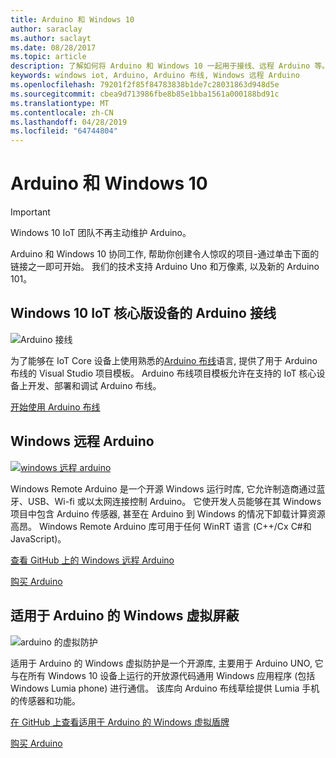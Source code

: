 ```yaml
---
title: Arduino 和 Windows 10
author: saraclay
ms.author: saclayt
ms.date: 08/28/2017
ms.topic: article
description: 了解如何将 Arduino 和 Windows 10 一起用于接线、远程 Arduino 等。
keywords: windows iot, Arduino, Arduino 布线, Windows 远程 Arduino
ms.openlocfilehash: 79201f2f85f84783838b1de7c28031863d948d5e
ms.sourcegitcommit: cbea9d713986fbe8b85e1bba1561a000188bd91c
ms.translationtype: MT
ms.contentlocale: zh-CN
ms.lasthandoff: 04/28/2019
ms.locfileid: "64744804"
---
```

# <a name="arduino-and-windows-10"></a>Arduino 和 Windows 10

> [!IMPORTANT]
> Windows 10 IoT 团队不再主动维护 Arduino。

Arduino 和 Windows 10 协同工作, 帮助你创建令人惊叹的项目-通过单击下面的链接之一即可开始。 我们的技术支持 Arduino Uno 和万像素, 以及新的 Arduino 101。

## <a name="arduino-wiring-for-windows-10-iot-core-devices"></a>Windows 10 IoT 核心版设备的 Arduino 接线

![Arduino 接线](../media/ArduinoAndWindows10/Lighning_0.png)

为了能够在 IoT Core 设备上使用熟悉的[Arduino 布线](https://www.arduino.cc/en/Reference/HomePage)语言, 提供了用于 Arduino 布线的 Visual Studio 项目模板。 Arduino 布线项目模板允许在支持的 IoT 核心设备上开发、部署和调试 Arduino 布线。
    
[开始使用 Arduino 布线](ArduinoWiring.md)   

## <a name="windows-remote-arduino"></a>Windows 远程 Arduino

[![windows 远程 arduino](../media/ArduinoAndWindows10/WindowsPhone_0.png)](https://github.com/ms-iot/remote-wiring)

Windows Remote Arduino 是一个开源 Windows 运行时库, 它允许制造商通过蓝牙、USB、Wi-fi 或以太网连接控制 Arduino。 它使开发人员能够在其 Windows 项目中包含 Arduino 传感器, 甚至在 Arduino 到 Windows 的情况下卸载计算资源高昂。 Windows Remote Arduino 库可用于任何 WinRT 语言 (C++/Cx C#和 JavaScript)。

[查看 GitHub 上的 Windows 远程 Arduino](https://github.com/ms-iot/remote-wiring)

[购买 Arduino](http://store-usa.arduino.cc/)
</div>
</div>

## <a name="windows-virtual-shields-for-arduino"></a>适用于 Arduino 的 Windows 虚拟屏蔽

![arduino 的虚拟防护](../media/ArduinoAndWindows10/Arduino_1.png)

适用于 Arduino 的 Windows 虚拟防护是一个开源库, 主要用于 Arduino UNO, 它与在所有 Windows 10 设备上运行的开放源代码通用 Windows 应用程序 (包括 Windows Lumia phone) 进行通信。 该库向 Arduino 布线草绘提供 Lumia 手机的传感器和功能。

[在 GitHub 上查看适用于 Arduino 的 Windows 虚拟盾牌](https://github.com/ms-iot/virtual-shields-arduino)

[购买 Arduino](http://store-usa.arduino.cc/)
</div>
</div>
